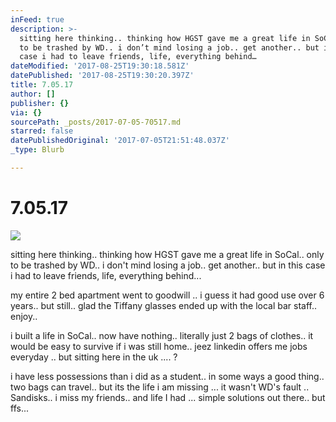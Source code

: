 ```yaml
---
inFeed: true
description: >-
  sitting here thinking.. thinking how HGST gave me a great life in SoCal.. only
  to be trashed by WD.. i don’t mind losing a job.. get another.. but in this
  case i had to leave friends, life, everything behind…
dateModified: '2017-08-25T19:30:18.581Z'
datePublished: '2017-08-25T19:30:20.397Z'
title: 7.05.17
author: []
publisher: {}
via: {}
sourcePath: _posts/2017-07-05-70517.md
starred: false
datePublishedOriginal: '2017-07-05T21:51:48.037Z'
_type: Blurb

---
```

# 7.05.17
![](https://the-grid-user-content.s3-us-west-2.amazonaws.com/38ac9133-ab2e-4f97-800b-42e370c34e91.jpg)

sitting here thinking.. thinking how HGST gave me a great life in SoCal.. only to be trashed by WD.. i don't mind losing a job.. get another.. but in this case i had to leave friends, life, everything behind...

my entire 2 bed apartment went to goodwill .. i guess it had good use over 6 years.. but still.. glad the Tiffany glasses ended up with the local bar staff.. enjoy..

i built a life in SoCal.. now have nothing.. literally just 2 bags of clothes.. it would be easy to survive if i was still home.. jeez linkedin offers me jobs everyday .. but sitting here in the uk .... ?

i have less possessions than i did as a student.. in some ways a good thing.. two bags can travel.. but its the life i am missing ... it wasn't WD's fault .. Sandisks.. i miss my friends.. and life I had ... simple solutions out there.. but ffs...